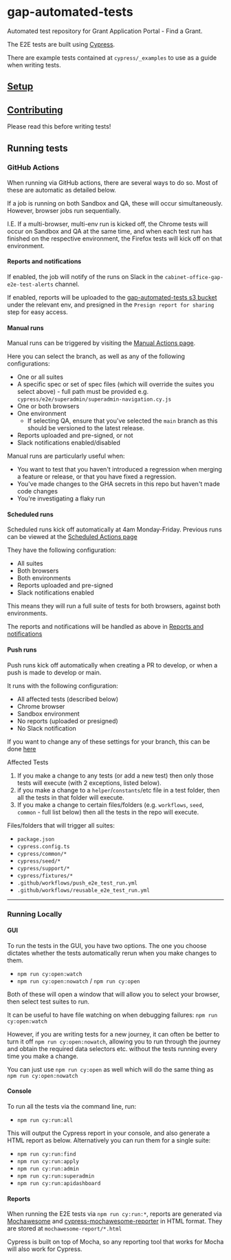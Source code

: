 # gap-automated-tests

Automated test repository for Grant Application Portal - Find a Grant.

The E2E tests are built using [Cypress](https://docs.cypress.io/guides/overview/why-cypress).

There are example tests contained at `cypress/_examples` to use as a guide when writing tests.

## [Setup](SETUP.md)

## [Contributing](CONTRIBUTING.md)

Please read this before writing tests!

## Running tests

### GitHub Actions

When running via GitHub actions, there are several ways to do so. Most of these are automatic as detailed below.

If a job is running on both Sandbox and QA, these will occur simultaneously. However, browser jobs run sequentially.

I.E. If a multi-browser, multi-env run is kicked off, the Chrome tests will occur on Sandbox and QA at the same time, and when each test run has finished on the respective environment, the Firefox tests will kick off on that environment.

#### Reports and notifications

If enabled, the job will notify of the runs on Slack in the `cabinet-office-gap-e2e-test-alerts` channel.

If enabled, reports will be uploaded to the [gap-automated-tests s3 bucket](https://s3.console.aws.amazon.com/s3/buckets/gap-automated-tests?region=eu-west-2&tab=objects) under the relevant env, and presigned in the `Presign report for sharing` step for easy access.

#### Manual runs

Manual runs can be triggered by visiting the [Manual Actions page](https://github.com/cabinetoffice/gap-automated-tests/actions/workflows/manual_e2e_test_run.yml).

Here you can select the branch, as well as any of the following configurations:

- One or all suites
- A specific spec or set of spec files (which will override the suites you select above) - full path must be provided e.g. `cypress/e2e/superadmin/superadmin-navigation.cy.js`
- One or both browsers
- One environment
  - If selecting QA, ensure that you've selected the `main` branch as this should be versioned to the latest release.
- Reports uploaded and pre-signed, or not
- Slack notifications enabled/disabled

Manual runs are particularly useful when:

- You want to test that you haven't introduced a regression when merging a feature or release, or that you have fixed a regression.
- You've made changes to the GHA secrets in this repo but haven't made code changes
- You're investigating a flaky run

#### Scheduled runs

Scheduled runs kick off automatically at 4am Monday-Friday. Previous runs can be viewed at the [Scheduled Actions page](https://github.com/cabinetoffice/gap-automated-tests/actions/workflows/scheduled_e2e_test_run.yml)

They have the following configuration:

- All suites
- Both browsers
- Both environments
- Reports uploaded and pre-signed
- Slack notifications enabled

This means they will run a full suite of tests for both browsers, against both environments.

The reports and notifications will be handled as above in [Reports and notifications](#reports-and-notifications)

#### Push runs

Push runs kick off automatically when creating a PR to develop, or when a push is made to develop or main.

It runs with the following configuration:

- All affected tests (described below)
- Chrome browser
- Sandbox environment
- No reports (uploaded or presigned)
- No Slack notification

If you want to change any of these settings for your branch, this can be done [here](.github/workflows/manual_e2e_test_run.yml)

Affected Tests

1. If you make a change to any tests (or add a new test) then only those tests will execute (with 2 exceptions, listed below).
2. if you make a change to a `helper`/`constants`/etc file in a test folder, then all the tests in that folder will execute.
3. If you make a change to certain files/folders (e.g. `workflows`, `seed`, `common` - full list below) then all the tests in the repo will execute.

Files/folders that will trigger all suites:

- `package.json`
- `cypress.config.ts`
- `cypress/common/*`
- `cypress/seed/*`
- `cypress/support/*`
- `cypress/fixtures/*`
- `.github/workflows/push_e2e_test_run.yml`
- `.github/workflows/reusable_e2e_test_run.yml`

---

### Running Locally

#### GUI

To run the tests in the GUI, you have two options. The one you choose dictates whether the tests automatically rerun when you make changes to them.

- `npm run cy:open:watch`
- `npm run cy:open:nowatch` / `npm run cy:open`

Both of these will open a window that will allow you to select your browser, then select test suites to run.

It can be useful to have file watching on when debugging failures: `npm run cy:open:watch`

However, if you are writing tests for a new journey, it can often be better to turn it off `npm run cy:open:nowatch`, allowing you to run through the journey and obtain the required data selectors etc. without the tests running every time you make a change.

You can just use `npm run cy:open` as well which will do the same thing as `npm run cy:open:nowatch`

#### Console

To run all the tests via the command line, run:

- `npm run cy:run:all`

This will output the Cypress report in your console, and also generate a HTML report as below.
Alternatively you can run them for a single suite:

- `npm run cy:run:find`
- `npm run cy:run:apply`
- `npm run cy:run:admin`
- `npm run cy:run:superadmin`
- `npm run cy:run:apidashboard`

#### Reports

When running the E2E tests via `npm run cy:run:*`, reports are generated via [Mochawesome](https://www.npmjs.com/package/mochawesome) and [cypress-mochawesome-reporter](https://github.com/LironEr/cypress-mochawesome-reporter) in HTML format. They are stored at `mochawesome-report/*.html`

Cypress is built on top of Mocha, so any reporting tool that works for Mocha will also work for Cypress.
